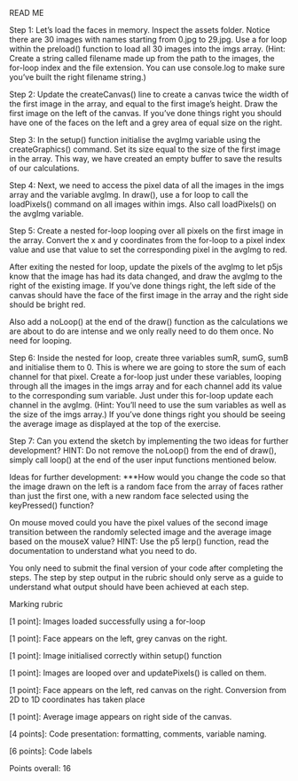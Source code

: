 READ ME

Step 1: Let’s load the faces in memory. Inspect the assets folder. Notice there are 30 images with names starting from 0.jpg to 29.jpg. Use a for loop within the preload() function to load all 30 images into the imgs array. (Hint: Create a string called filename made up from the path to the images, the for-loop index and the file extension. You can use console.log to make sure you’ve built the right filename string.)

Step 2: Update the createCanvas() line to create a canvas twice the width of the first image in the array, and equal to the first image’s height. Draw the first image on the left of the canvas. If you’ve done things right you should have one of the faces on the left and a grey area of equal size on the right.

Step 3: In the setup() function initialise the avgImg variable using the createGraphics() command. Set its size equal to the size of the first image in the array. This way, we have created an empty buffer to save the results of our calculations.


Step 4: Next, we need to access the pixel data of all the images in the imgs array and the variable avgImg. In draw(), use a for loop to call the loadPixels() command on all images within imgs. Also call loadPixels() on the avgImg variable.

Step 5: Create a nested for-loop looping over all pixels on the first image in the array. Convert the x and y coordinates from the for-loop to a pixel index value and use that value to set the corresponding pixel in the avgImg to red.

After exiting the nested for loop, update the pixels of the avgImg to let p5js know that the image has had its data changed, and draw the avgImg to the right of the existing image. If you’ve done things right, the left side of the canvas should have the face of the first image in the array and the right side should be bright red.

Also add a noLoop() at the end of the draw() function as the calculations we are about to do are intense and we only really need to do them once. No need for looping.

Step 6: Inside the nested for loop, create three variables sumR, sumG, sumB and initialise them to 0. This is where we are going to store the sum of each channel for that pixel. Create a for-loop just under these variables, looping through all the images in the imgs array and for each channel add its value to the corresponding sum variable. Just under this for-loop update each channel in the avgImg. (Hint: You’ll need to use the sum variables as well as the size of the imgs array.) If you’ve done things right you should be seeing the average image as displayed at the top of the exercise.


Step 7: Can you extend the sketch by implementing the two ideas for further development? HINT: Do not remove the noLoop() from the end of draw(), simply call loop() at the end of the user input functions mentioned below.  

Ideas for further development:
***How would you change the code so that the image drawn on the left is a random face from the array of faces rather than just the first one, with a new random face selected using the keyPressed() function? 

On mouse moved could you have the pixel values of the second image transition between the randomly selected image and the average image based on the mouseX value? HINT: Use the p5 lerp() function, read the documentation to understand what you need to do.

  

You only need to submit the final version of your code after completing the steps. The step by step output in the rubric should only serve as a guide to understand what output should have been achieved at each step.      

Marking rubric

[1 point]: Images loaded successfully using a for-loop

[1 point]: Face appears on the left, grey canvas on the right. 

[1 point]: Image initialised correctly within setup() function 

[1 point]: Images are looped over and updatePixels() is called on them.

[1 point]: Face appears on the left, red canvas on the right. Conversion from 2D to 1D coordinates has taken place

[1 point]: Average image appears on right side of the canvas. 

[4 points]: Code presentation: formatting, comments, variable naming.

[6 points]: Code labels

Points overall: 16

